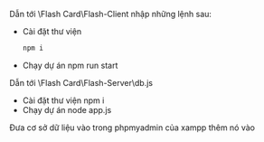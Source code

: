 Dẫn tới \Flash Card\Flash-Client nhập những lệnh sau:
- Cài đặt thư viện
  ```bash
  npm i
   ```
- Chạy dự án
  npm run start

Dẫn tới \Flash Card\Flash-Server\db.js
- Cài đặt thư viện
  npm i
- Chạy dự án
  node app.js

Đưa cơ sở dữ liệu vào trong phpmyadmin của xampp thêm nó vào 
